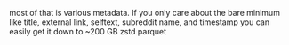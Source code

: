 most of that is various metadata. If you only care about the bare minimum like title, external link, selftext, subreddit name, and timestamp you can easily get it down to ~200 GB zstd parquet
